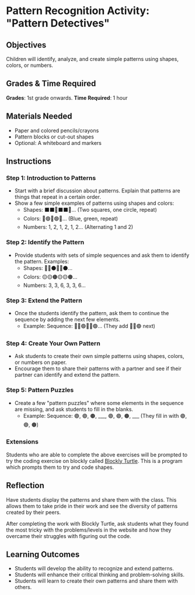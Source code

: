 # Pattern Recognition Activity: "Pattern Detectives"

## Objectives

Children will identify, analyze, and create simple patterns using shapes, colors, or numbers.

## Grades & Time Required

**Grades**: 1st grade onwards.
**Time Required**: 1 hour

## Materials Needed

- Paper and colored pencils/crayons
- Pattern blocks or cut-out shapes
- Optional: A whiteboard and markers

## Instructions

### Step 1: Introduction to Patterns

- Start with a brief discussion about patterns. Explain that patterns are things that repeat in a certain order.
- Show a few simple examples of patterns using shapes and colors:
  - Shapes: ⬛⬛🔴⬛⬛🔴… (Two squares, one circle, repeat)
  - Colors: 🔵🟢🔵🟢🔵… (Blue, green, repeat)
  - Numbers: 1, 2, 1, 2, 1, 2… (Alternating 1 and 2)

### Step 2: Identify the Pattern

- Provide students with sets of simple sequences and ask them to identify the pattern. Examples:
  - Shapes: 🔺🔺⚫️🔺🔺⚫️…
  - Colors: 🟡🟡🟠🟡🟡🟠…
  - Numbers: 3, 3, 6, 3, 3, 6…

### Step 3: Extend the Pattern

- Once the students identify the pattern, ask them to continue the sequence by adding the next few elements.
  - Example: Sequence: 🔵🔵🟢🔵🔵🟢… (They add 🔵🔵🟢 next)

### Step 4: Create Your Own Pattern

- Ask students to create their own simple patterns using shapes, colors, or numbers on paper.
- Encourage them to share their patterns with a partner and see if their partner can identify and extend the pattern.

### Step 5: Pattern Puzzles

- Create a few "pattern puzzles" where some elements in the sequence are missing, and ask students to fill in the blanks.
  - Example: Sequence: 🟣, 🟣, 🟤, ___, 🟣, 🟣, 🟤, ___ (They fill in with 🟣, 🟣, 🟤)

### Extensions

Students who are able to complete the above exercises will be prompted to try the coding exercise on blockly called [Blockly Turtle](https://blockly.games/turtle?lang=en). This is a program which prompts them to try and code shapes.

## Reflection

Have students display the patterns and share them with the class. This allows them to take pride in their work and see the diversity of patterns created by their peers.

After completing the work with Blockly Turtle, ask students what they found the most tricky with the problems/levels in the website and how they overcame their struggles with figuring out the code.

## Learning Outcomes

- Students will develop the ability to recognize and extend patterns.
- Students will enhance their critical thinking and problem-solving skills.
- Students will learn to create their own patterns and share them with others.
